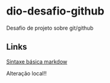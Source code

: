 # dio-desafio-github
Desafio de projeto sobre git/github

## Links

[Sintaxe básica markdow](https://www.markdownguide.org/basic-syntax/)

Alteração local!!
